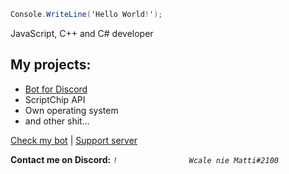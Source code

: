 ```cs
Console.WriteLine('Hello World!');
```
JavaScript, C++ and C# developer

## My projects:
- <a href="https://vavebot.pl/">Bot for Discord</a>
- ScriptChip API
- Own operating system
- and other shit...

[Check my bot](https://vavebot.pl/add) | [Support server](https://discord.gg/YvvKxrB)


**Contact me on Discord:** *`!                Wcale nie Matti#2100`*
